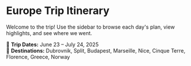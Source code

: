 # <a id="home-page"></a> Europe Trip Itinerary

Welcome to the trip! Use the sidebar to browse each day's plan, view highlights, and see where we went.

📍 **Trip Dates:** June 23 – July 24, 2025  
📌 **Destinations:** Dubrovnik, Split, Budapest, Marseille, Nice, Cinque Terre, Florence, Greece, Norway
